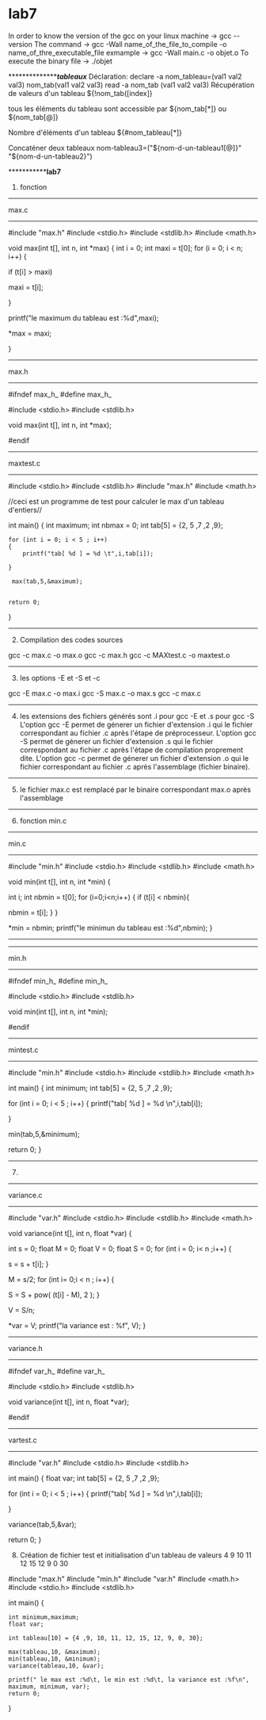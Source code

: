 # lab7

In order to know the version of the gcc on your linux machine                                        -> gcc --version
The command  -> gcc -Wall name_of_the_file_to_compile -o name_of_thre_executable_file    exmample    -> gcc -Wall main.c -o objet.o
To execute the binary file 									     -> ./objet

*******************************************************************tableaux*****************************************************
Déclaration:
		declare -a nom_tableau=(val1 val2 val3)
		nom_tab(val1 val2 val3)
		read -a nom_tab (val1 val2 val3)
Récupération de valeurs d'un tableau
		${!nom_tab([index]}

tous les éléments du tableau sont accessible par     ${nom_tab[*]}      ou        ${nom_tab[@]}

Nombre d'éléments d'un tableau      ${#nom_tableau[*]}



Concaténer deux tableaux      nom-tableau3=("${nom-d-un-tableau1[@]}" "${nom-d-un-tableau2}") 





*******************************************************************lab7********************************************************
1) fonction 

*****
max.c
*****
		 
#include "max.h"
#include <stdio.h>
#include <stdlib.h>
#include <math.h>

void max(int t[], int n, int *max)
{
int i = 0;
int maxi = t[0];
for (i = 0; i < n; i++)
{

if (t[i] > maxi)


maxi = t[i];

}

printf("le maximum du tableau est :%d",maxi);

*max = maxi;

}

*****
max.h
*****

#ifndef max_h_
#define max_h_

#include <stdio.h>
#include <stdlib.h>




void max(int t[], int n, int *max);

#endif

*********
maxtest.c
*********

#include <stdio.h>
#include <stdlib.h>
#include "max.h"
#include <math.h>


//ceci est un programme de test pour calculer le max d'un tableau d'entiers//

int main()
{
	int maximum;
	int nbmax = 0;
	int tab[5] = {2, 5 ,7 ,2 ,9};

	for (int i = 0; i < 5 ; i++)
	{
		printf("tab[ %d ] = %d \t",i,tab[i]);

	}

	 max(tab,5,&maximum);


	return 0;
}

*********************************************************************************************************************************************************************************
2) Compilation des codes sources 

gcc -c max.c -o max.o
gcc -c max.h 
gcc -c MAXtest.c -o maxtest.o


*********************************************************************************************************************************************************************************
3)  les options -E et -S et -c



gcc -E max.c -o max.i 
gcc -S max.c -o max.s
gcc -c max.c

*********************************************************************************************************************************************************************************
4) les extensions des fichiers générés sont    .i pour gcc -E     et .s pour   gcc -S
L'option gcc -E permet de génerer un fichier d'extension .i qui le fichier correspondant au fichier .c après l'étape de préprocesseur.
L'option gcc -S permet de génerer un fichier d'extension .s qui le fichier correspondant au fichier .c après l'étape de compilation proprement dite.
L'option gcc -c permet de génerer un fichier d'extension .o qui le fichier correspondant au fichier .c après l'assemblage (fichier binaire).

*********************************************************************************************************************************************************************************
5) le fichier max.c est remplacé par le binaire correspondant max.o après l'assemblage
*************************************************************************************************************************************************************************************
6) fonction min.c
*****
min.c
*****
#include "min.h"
#include <stdio.h>
#include <stdlib.h>
#include <math.h>

void min(int t[], int n, int *min)
{

int i;
int nbmin = t[0];
for (i=0;i<n;i++)
{
if (t[i] < nbmin){

nbmin = t[i];
}
}

*min = nbmin;
printf("le minimun du tableau est :%d",nbmin);
}
**********************************************************************
*****
min.h
*****



#ifndef min_h_
#define min_h_

#include <stdio.h>
#include <stdlib.h>

 void min(int t[], int n,  int *min);


#endif

**********
 mintest.c
**********
#include "min.h"
#include <stdio.h>
#include <stdlib.h>
#include <math.h>

int main()
{
int minimum;
int tab[5] = {2, 5 ,7 ,2 ,9};


for (int i = 0; i < 5 ; i++)
{
printf("tab[ %d ] = %d \n",i,tab[i]);

}

min(tab,5,&minimum);


return 0;
}

*********************************************************************************************************************************************************************************
7)

**********
variance.c
**********

#include "var.h"
#include <stdio.h>
#include <stdlib.h>
#include <math.h>





void variance(int t[], int n, float *var)
{

int s = 0;
float M = 0;
float V = 0;
float S = 0;
for (int i = 0; i< n ;i++)
{

s = s + t[i];
}

M = s/2;
for (int i= 0;i < n ; i++)
{

S = S + pow( (t[i] - M), 2 );
}


V = S/n;

*var = V;
printf("la variance est : %f", V);
}

**********
variance.h
**********

#ifndef var_h_
#define var_h_

#include <stdio.h>
#include <stdlib.h>


void variance(int t[], int n, float *var);


#endif


*********
vartest.c
*********

#include "var.h"
#include <stdio.h>
#include <stdlib.h>


int main()
{
float var;
int tab[5] = {2, 5 ,7 ,2 ,9};


for (int i = 0; i < 5 ; i++)
{
printf("tab[ %d ] = %d \n",i,tab[i]);

}

variance(tab,5,&var);


return 0;
}


8) Création de fichier test et initialisation d'un tableau de valeurs 4 9 10 11 12 15 12 9 0 30



#include "max.h"
#include "min.h"
#include "var.h"
#include <math.h>
#include <stdio.h>
#include <stdlib.h>

int main()
{

    int minimum,maximum;
    float var;

    int tableau[10] = {4 ,9, 10, 11, 12, 15, 12, 9, 0, 30};

    max(tableau,10, &maximum);
    min(tableau,10, &minimum);
    variance(tableau,10, &var);

    printf(" le max est :%d\t, le min est :%d\t, la variance est :%f\n", maximum, minimum, var);
    return 0;
}

